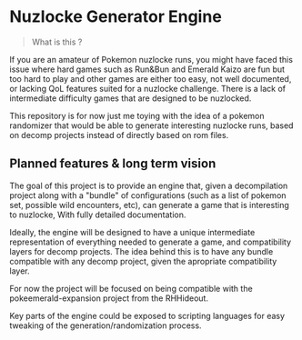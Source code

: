 # Nuzlocke Generator Engine

> What is this ?

If you are an amateur of Pokemon nuzlocke runs, you might have faced this issue
where hard games such as Run&Bun and Emerald Kaizo are fun but too hard to play
and other games are either too easy, not well documented, or lacking QoL features
suited for a nuzlocke challenge. There is a lack of intermediate difficulty games
that are designed to be nuzlocked.

This repository is for now just me toying with the idea of a pokemon randomizer
that would be able to generate interesting nuzlocke runs, based on decomp projects
instead of directly based on rom files.

## Planned features & long term vision

The goal of this project is to provide an engine that, given a decompilation project
along with a "bundle" of configurations (such as a list of pokemon set, possible wild
encounters, etc), can generate a game that is interesting to nuzlocke, With fully
detailed documentation.

Ideally, the engine will be designed to have a unique intermediate representation
of everything needed to generate a game, and compatibility layers for decomp projects.
The idea behind this is to have any bundle compatible with any decomp project,
given the apropriate compatibility layer.

For now the project will be focused on being compatible with the pokeemerald-expansion
project from the RHHideout.

Key parts of the engine could be exposed to scripting languages for easy tweaking of
the generation/randomization process.
